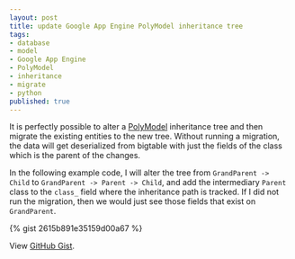 ```yaml
---
layout: post
title: update Google App Engine PolyModel inheritance tree
tags:
- database
- model
- Google App Engine
- PolyModel
- inheritance
- migrate
- python
published: true
---
```

It is perfectly possible to alter a
[PolyModel](https://cloud.google.com/appengine/docs/python/datastore/polymodelclass)
inheritance tree and then migrate the existing entities to the new tree.
Without running a migration, the data will get deserialized from bigtable with
just the fields of the class which is the parent of the changes.

In the following example code, I will alter the tree from
`GrandParent -> Child` to `GrandParent -> Parent -> Child`,
and add the intermediary `Parent` class to the `class_` field where
the inheritance path is tracked. If I did not run the migration, then we
would just see those fields that exist on `GrandParent`.

{% gist 2615b891e35159d00a67 %}

View [GitHub Gist](https://gist.github.com/jzerbe/2615b891e35159d00a67).
